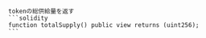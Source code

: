 
            tokenの総供給量を返す
            ```solidity
            function totalSupply() public view returns (uint256);
            ```